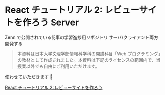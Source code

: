 # React チュートリアル 2: レビューサイトを作ろう Server

Zenn で公開されている記事の学習進捗用リポジトリ
サーバ/クライアント両方開発する

> 本資料は日本大学文理学部情報科学科の開講科目「Web プログラミング」の教材として作成されました。本資料は下記のライセンスの範囲内で、当授業以外でも自由にご利用いただけます。

使わせていただきます 🙇

[React チュートリアル 2: レビューサイトを作ろう](https://zenn.dev/likr/articles/react-with-heroku)
